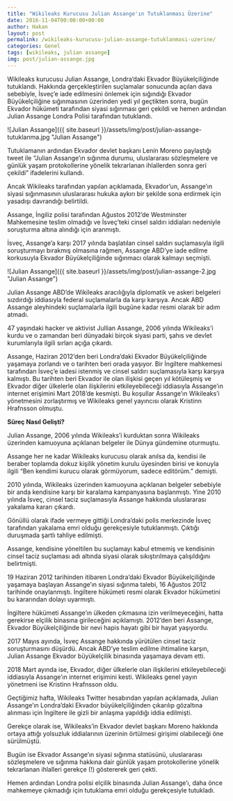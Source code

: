 ```yaml
---
title: "Wikileaks Kurucusu Julian Assange'ın Tutuklanması Üzerine"
date: 2016-11-04T00:00:00+00:00
author: Hakan
layout: post
permalink: /wikileaks-kurucusu-julian-assange-tutuklanmasi-uzerine/
categories: Genel
tags: [wikileaks, julian assange]
img: post/julian-assange.jpg
---
```

Wikileaks kurucusu Julian Assange, Londra’daki Ekvador Büyükelçiliğinde tutuklandı. Hakkında gerçekleştirilen suçlamalar sonucunda açılan dava sebebiyle, İsveç’e iade edilmesini önlemek için sığındığı Ekvador Büyükelçiliğine sığınmasının üzerinden yedi yıl geçtikten sonra, bugün Ekvador hükümeti tarafından siyasi sığınması geri çekildi ve hemen ardından Julian Assange Londra Polisi tarafından tutuklandı.

![Julian Assange]({{ site.baseurl }}/assets/img/post/julian-assange-tutuklanma.jpg "Julian Assange")


Tutuklamanın ardından Ekvador devlet başkanı Lenín Moreno paylaştığı tweet ile “Julian Assange’ın sığınma durumu, uluslararası sözleşmelere ve günlük yaşam protokollerine yönelik tekrarlanan ihlallerden sonra geri çekildi” ifadelerini kullandı.

Ancak Wikileaks tarafından yapılan açıklamada, Ekvador’un, Assange’ın siyasi sığınmasının uluslararası hukuka aykırı bir şekilde sona erdirmek için yasadışı davrandığı belirtildi.

Assange, İngiliz polisi tarafından Ağustos 2012’de Westminster Mahkemesine teslim olmadığı ve İsveç’teki cinsel saldırı iddiaları nedeniyle soruşturma altına alındığı için aranmıştı.

İsveç, Assange’a karşı 2017 yılında başlatılan cinsel saldırı suçlamasıyla ilgili soruşturmayı bırakmış olmasına rağmen, Assange ABD’ye iade edilme korkusuyla Ekvador Büyükelçiliğinde sığınmacı olarak kalmayı seçmişti.

![Julian Assange]({{ site.baseurl }}/assets/img/post/julian-assange-2.jpg "Julian Assange")

Julian Assange ABD’de Wikileaks aracılığıyla diplomatik ve askeri belgeleri sızdırdığı iddiasıyla federal suçlamalarla da karşı karşıya. Ancak ABD Assange aleyhindeki suçlamalarla ilgili bugüne kadar resmi olarak bir adım atmadı.

47 yaşındaki hacker ve aktivist Jullian Assange, 2006 yılında Wikileaks’i kurdu ve o zamandan beri dünyadaki birçok siyasi parti, şahıs ve devlet kurumlarıyla ilgili sırları açığa çıkardı.

Assange, Haziran 2012’den beri Londra’daki Ekvador Büyükelçiliğinde yaşamaya zorlandı ve o tarihten beri orada yaşıyor. Bir İngiltere mahkemesi tarafından İsveç’e iadesi istenmiş ve cinsel saldırı suçlamasıyla karşı karşıya kalmıştı. Bu tarihten beri Ekvador ile olan ilişkisi geçen yıl kötüleşmiş ve Ekvador diğer ülkelerle olan ilişkilerini etkileyebileceği iddiasıyla Assange’ın internet erişimini Mart 2018’de kesmişti. Bu koşullar Assange’ın Wikileaks’i yönetmesini zorlaştırmış ve Wikileaks genel yayıncısı olarak Kristinn Hrafnsson olmuştu.

**Süreç Nasıl Gelişti?**

Julian Assange, 2006 yılında Wikileaks’i kurduktan sonra Wikileaks üzerinden kamuoyuna açıklanan belgeler ile Dünya gündemine oturmuştu.

Assange her ne kadar Wikileaks kurucusu olarak anılsa da, kendisi ile beraber toplamda dokuz kişilik yönetim kurulu üyesinden birisi ve konuyla ilgili “Ben kendimi kurucu olarak görmüyorum, sadece editörüm.” demişti.

2010 yılında, Wikileaks üzerinden kamuoyuna açıklanan belgeler sebebiyle bir anda kendisine karşı bir karalama kampanyasına başlanmıştı. Yine 2010 yılında İsveç, cinsel taciz suçlamasıyla Assange hakkında uluslararası yakalama kararı çıkardı.

Gönüllü olarak ifade vermeye gittiği Londra’daki polis merkezinde İsveç tarafından yakalama emri olduğu gerekçesiyle tutuklanmıştı. Çıktığı duruşmada şartlı tahliye edilmişti.

Assange, kendisine yöneltilen bu suçlamayı kabul etmemiş ve kendisinin cinsel taciz suçlaması adı altında siyasi olarak sıkıştırılmaya çalışıldığını belirtmişti.

19 Haziran 2012 tarihinden itibaren Londra’daki Ekvador Büyükelçiliğinde yaşamaya başlayan Assange’ın siyasi sığınma talebi, 16 Ağustos 2012 tarihinde onaylanmıştı. İngiltere hükümeti resmi olarak Ekvador hükümetini bu kararından dolayı uyarmıştı.

İngiltere hükümeti Assange’ın ülkeden çıkmasına izin verilmeyeceğini, hatta gerekirse elçilik binasına girileceğini açıklamıştı. 2012’den beri Assange, Ekvador Büyükelçiliğinde bir nevi hapis hayatı gibi bir hayat yaşıyordu.

2017 Mayıs ayında, İsveç Assange hakkında yürütülen cinsel taciz soruşturmasını düşürdü. Ancak ABD’ye teslim edilme ihtimaline karşın, Julian Assange Ekvador büyükelçilik binasında yaşamaya devam etti.

2018 Mart ayında ise, Ekvador, diğer ülkelerle olan ilişkilerini etkileyebileceği iddiasıyla Assange’ın internet erişimini kesti. Wikileaks genel yayın yönetmeni ise Kristinn Hrafnsson oldu.

Geçtiğimiz hafta, Wikileaks Twitter hesabından yapılan açıklamada, Julian Assange’ın Londra’daki Ekvador büyükelçiliğinden çıkarılıp gözaltına alınması için İngiltere ile gizli bir anlaşma yapıldığı iddia edilmişti.

Gerekçe olarak ise, Wikileaks’in Ekvador devlet başkanı Moreno hakkında ortaya attığı yolsuzluk iddialarının üzerinin örtülmesi girişimi olabileceği öne sürülmüştü.

Bugün ise Ekvador Assange’ın siyasi sığınma statüsünü, uluslararası sözleşmelere ve sığınma hakkına dair günlük yaşam protokollerine yönelik tekrarlanan ihlalleri gerekçe (!) göstererek geri çekti.

Hemen ardından Londra polisi elçilik binasında Julian Assange’ı, daha önce mahkemeye çıkmadığı için tutuklama emri olduğu gerekçesiyle tutukladı.